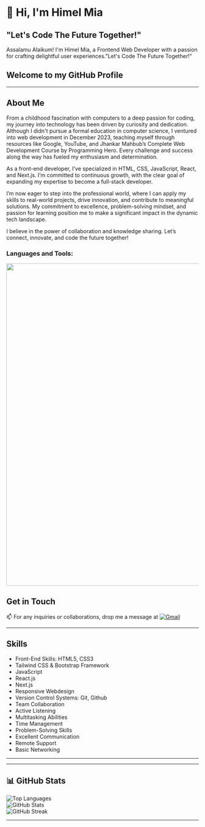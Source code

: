 # 👋 Hi, I'm **Himel Mia**  

## "Let's Code The Future Together!"
Assalamu Alaikum! I'm Himel Mia, a Frontend Web Developer with a passion for crafting delightful user experiences."Let's Code The Future Together!"

## Welcome to my GitHub Profile

---

## About Me

From a childhood fascination with computers to a deep passion for coding, my journey into technology has been driven by curiosity and dedication. Although I didn't pursue a formal education in computer science, I ventured into web development in December 2023, teaching myself through resources like Google, YouTube, and Jhankar Mahbub’s Complete Web Development Course by Programming Hero. Every challenge and success along the way has fueled my enthusiasm and determination.

As a front-end developer, I’ve specialized in HTML, CSS, JavaScript, React, and Next.js. I’m committed to continuous growth, with the clear goal of expanding my expertise to become a full-stack developer.

I’m now eager to step into the professional world, where I can apply my skills to real-world projects, drive innovation, and contribute to meaningful solutions. My commitment to excellence, problem-solving mindset, and passion for learning position me to make a significant impact in the dynamic tech landscape.

I believe in the power of collaboration and knowledge sharing. Let’s connect, innovate, and code the future together! 

<h3 align="left">Languages and Tools:</h3>

 <img width="845" src="https://skillicons.dev/icons?i=js,ts,mongodb,express,react,nodejs,nextjs,vite,git,github,tailwind,bootstrap,bash,figma,postman">

## Get in Touch

📫 For any inquiries or collaborations, drop me a message at [![Gmail](https://img.shields.io/badge/Gmail%20-%20Himel%20Mia-blue?style=flat-square&logo=gmail)](mailto:himelmia1625@gmail.com)

---

## Skills

- Front-End Skills: HTML5, CSS3
- Tailwind CSS & Bootstrap Framework
- JavaScript
- React.js
- Next.js
- Responsive Webdesign
- Version Control Systems: Git, Github
- Team Collaboration
- Active Listening
- Multitasking Abilities
- Time Management
- Problem-Solving Skills
- Excellent Communication
- Remote Support
- Basic Networking


---

---

## 📊 **GitHub Stats**  
![Top Languages](https://github-readme-stats.vercel.app/api/top-langs/?username=himel1625&layout=compact&theme=radical)  
![GitHub Stats](https://github-readme-stats.vercel.app/api?username=himel1625&show_icons=true&theme=radical)  
![GitHub Streak](https://streak-stats.demolab.com/?user=himel1625&theme=radical)  

---

